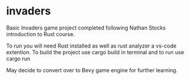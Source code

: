 # invaders
Basic Invaders game project completed following Nathan Stocks introduction to Rust course.

To run you will need Rust installed as well as rust analyzer a vs-code extention. 
To build the project use cargo build in terminal and to run use cargo run

May decide to convert over to Bevy game engine for further learning. 
